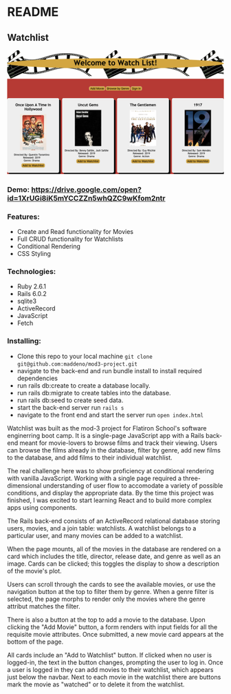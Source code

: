 # README

## Watchlist

![](images/screenshot.png)

### Demo: https://drive.google.com/open?id=1XrUGi8iK5mYCCZZn5whQZC9wKfom2ntr

### Features:
  - Create and Read functionality for Movies
  - Full CRUD functionality for Watchlists
  - Conditional Rendering
  - CSS Styling

### Technologies:
  - Ruby 2.6.1
  - Rails 6.0.2
  - sqlite3
  - ActiveRecord 
  - JavaScript
  - Fetch 

### Installing:
  - Clone this repo to your local machine ```git clone git@github.com:maddeno/mod3-project.git```
  - navigate to the back-end and run bundle install to install required dependencies
  - run rails db:create to create a database locally.
  - run rails db:migrate to create tables into the database.
  - run rails db:seed to create seed data.
  - start the back-end server run ```rails s```
  - navigate to the front end and start the server run ```open index.html```

Watchlist was built as the mod-3 project for Flatiron School's software enginerring boot camp. It is a single-page JavaScript app with a Rails back-end meant for movie-lovers to browse films and track their viewing. Users can browse the films already in the database, filter by genre, add new films to the database, and add films to their individual watchlist.

The real challenge here was to show proficiency at conditional rendering with vanilla JavaScript. Working with a single page required a three-dimensional understanding of user flow to accomodate a variety of possible conditions, and display the appropriate data. By the time this project was finished, I was excited to start learning React and to build more complex apps using components. 

The Rails back-end consists of an ActiveRecord relational database storing users, movies, and a join table: watchlists. A watchlist belongs to a particular user, and many movies can be added to a watchlist. 

When the page mounts, all of the movies in the database are rendered on a card which includes the title, director, release date, and genre as well as an image. Cards can be clicked; this toggles the display to show a description of the movie's plot.

Users can scroll through the cards to see the available movies, or use the navigation button at the top to filter them by genre. When a genre filter is selected, the page morphs to render only the movies where the genre attribut matches the filter. 

There is also a button at the top to add a movie to the database. Upon clicking the "Add Movie" button, a form renders with input fields for all the requisite movie attributes. Once submitted, a new movie card appears at the bottom of the page. 

All cards include an "Add to Watchlist" button. If clicked when no user is logged-in, the text in the button changes, prompting the user to log in. Once a user is logged in they can add movies to their watchlist, which appears just below the navbar. Next to each movie in the watchlist there are buttons mark the movie as "watched" or to delete it from the watchlist. 


